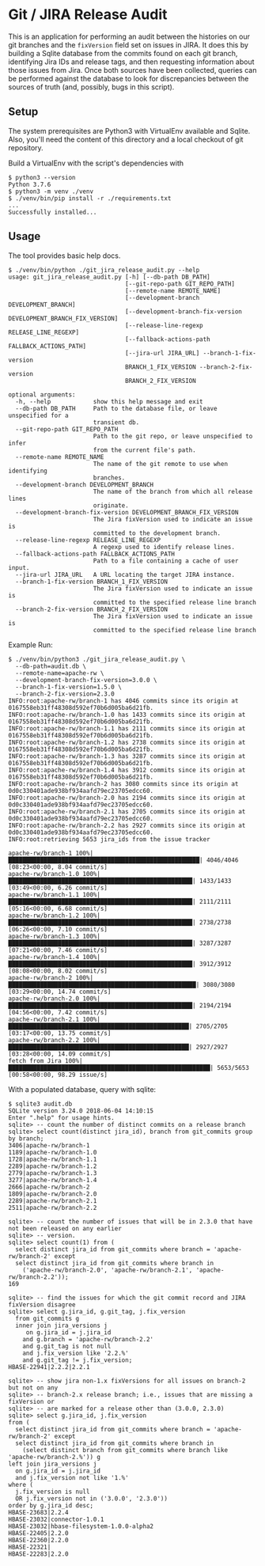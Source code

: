 <!---
Licensed to the Apache Software Foundation (ASF) under one
or more contributor license agreements.  See the NOTICE file
distributed with this work for additional information
regarding copyright ownership.  The ASF licenses this file
to you under the Apache License, Version 2.0 (the
"License"); you may not use this file except in compliance
with the License.  You may obtain a copy of the License at

  http://www.apache.org/licenses/LICENSE-2.0

Unless required by applicable law or agreed to in writing,
software distributed under the License is distributed on an
"AS IS" BASIS, WITHOUT WARRANTIES OR CONDITIONS OF ANY
KIND, either express or implied.  See the License for the
specific language governing permissions and limitations
under the License.
-->

# Git / JIRA Release Audit

This is an application for performing an audit between the histories on our git
branches and the `fixVersion` field set on issues in JIRA. It does this by
building a Sqlite database from the commits found on each git branch,
identifying Jira IDs and release tags, and then requesting information about
those issues from Jira. Once both sources have been collected, queries can be
performed against the database to look for discrepancies between the sources of
truth (and, possibly, bugs in this script).

## Setup

The system prerequisites are Python3 with VirtualEnv available and Sqlite. Also,
you'll need the content of this directory and a local checkout of git repository.

Build a VirtualEnv with the script's dependencies with

```shell script
$ python3 --version
Python 3.7.6
$ python3 -m venv ./venv
$ ./venv/bin/pip install -r ./requirements.txt
...
Successfully installed...
```

## Usage

The tool provides basic help docs.

```shell script
$ ./venv/bin/python ./git_jira_release_audit.py --help
usage: git_jira_release_audit.py [-h] [--db-path DB_PATH]
                                 [--git-repo-path GIT_REPO_PATH]
                                 [--remote-name REMOTE_NAME]
                                 [--development-branch DEVELOPMENT_BRANCH]
                                 [--development-branch-fix-version DEVELOPMENT_BRANCH_FIX_VERSION]
                                 [--release-line-regexp RELEASE_LINE_REGEXP]
                                 [--fallback-actions-path FALLBACK_ACTIONS_PATH]
                                 [--jira-url JIRA_URL] --branch-1-fix-version
                                 BRANCH_1_FIX_VERSION --branch-2-fix-version
                                 BRANCH_2_FIX_VERSION

optional arguments:
  -h, --help            show this help message and exit
  --db-path DB_PATH     Path to the database file, or leave unspecified for a
                        transient db.
  --git-repo-path GIT_REPO_PATH
                        Path to the git repo, or leave unspecified to infer
                        from the current file's path.
  --remote-name REMOTE_NAME
                        The name of the git remote to use when identifying
                        branches.
  --development-branch DEVELOPMENT_BRANCH
                        The name of the branch from which all release lines
                        originate.
  --development-branch-fix-version DEVELOPMENT_BRANCH_FIX_VERSION
                        The Jira fixVersion used to indicate an issue is
                        committed to the development branch.
  --release-line-regexp RELEASE_LINE_REGEXP
                        A regexp used to identify release lines.
  --fallback-actions-path FALLBACK_ACTIONS_PATH
                        Path to a file containing a cache of user input.
  --jira-url JIRA_URL   A URL locating the target JIRA instance.
  --branch-1-fix-version BRANCH_1_FIX_VERSION
                        The Jira fixVersion used to indicate an issue is
                        committed to the specified release line branch
  --branch-2-fix-version BRANCH_2_FIX_VERSION
                        The Jira fixVersion used to indicate an issue is
                        committed to the specified release line branch
```

Example Run:

```shell script
$ ./venv/bin/python3 ./git_jira_release_audit.py \
  --db-path=audit.db \
  --remote-name=apache-rw \
  --development-branch-fix-version=3.0.0 \
  --branch-1-fix-version=1.5.0 \
  --branch-2-fix-version=2.3.0
INFO:root:apache-rw/branch-1 has 4046 commits since its origin at 0167558eb31ff48308d592ef70b6d005ba6d21fb.
INFO:root:apache-rw/branch-1.0 has 1433 commits since its origin at 0167558eb31ff48308d592ef70b6d005ba6d21fb.
INFO:root:apache-rw/branch-1.1 has 2111 commits since its origin at 0167558eb31ff48308d592ef70b6d005ba6d21fb.
INFO:root:apache-rw/branch-1.2 has 2738 commits since its origin at 0167558eb31ff48308d592ef70b6d005ba6d21fb.
INFO:root:apache-rw/branch-1.3 has 3287 commits since its origin at 0167558eb31ff48308d592ef70b6d005ba6d21fb.
INFO:root:apache-rw/branch-1.4 has 3912 commits since its origin at 0167558eb31ff48308d592ef70b6d005ba6d21fb.
INFO:root:apache-rw/branch-2 has 3080 commits since its origin at 0d0c330401ade938bf934aafd79ec23705edcc60.
INFO:root:apache-rw/branch-2.0 has 2194 commits since its origin at 0d0c330401ade938bf934aafd79ec23705edcc60.
INFO:root:apache-rw/branch-2.1 has 2705 commits since its origin at 0d0c330401ade938bf934aafd79ec23705edcc60.
INFO:root:apache-rw/branch-2.2 has 2927 commits since its origin at 0d0c330401ade938bf934aafd79ec23705edcc60.
INFO:root:retrieving 5653 jira_ids from the issue tracker

apache-rw/branch-1 100%|██████████████████████████████████████████████████████| 4046/4046 [08:23<00:00, 8.04 commit/s]
apache-rw/branch-1.0 100%|████████████████████████████████████████████████████| 1433/1433 [03:49<00:00, 6.26 commit/s]
apache-rw/branch-1.1 100%|████████████████████████████████████████████████████| 2111/2111 [05:16<00:00, 6.68 commit/s]
apache-rw/branch-1.2 100%|████████████████████████████████████████████████████| 2738/2738 [06:26<00:00, 7.10 commit/s]
apache-rw/branch-1.3 100%|████████████████████████████████████████████████████| 3287/3287 [07:21<00:00, 7.46 commit/s]
apache-rw/branch-1.4 100%|████████████████████████████████████████████████████| 3912/3912 [08:08<00:00, 8.02 commit/s]
apache-rw/branch-2 100%|█████████████████████████████████████████████████████| 3080/3080 [03:29<00:00, 14.74 commit/s]
apache-rw/branch-2.0 100%|████████████████████████████████████████████████████| 2194/2194 [04:56<00:00, 7.42 commit/s]
apache-rw/branch-2.1 100%|███████████████████████████████████████████████████| 2705/2705 [03:17<00:00, 13.75 commit/s]
apache-rw/branch-2.2 100%|███████████████████████████████████████████████████| 2927/2927 [03:28<00:00, 14.09 commit/s]
fetch from Jira 100%|█████████████████████████████████████████████████████████| 5653/5653 [00:58<00:00, 98.29 issue/s]
```

With a populated database, query with sqlite:

```shell script
$ sqlite3 audit.db
SQLite version 3.24.0 2018-06-04 14:10:15
Enter ".help" for usage hints.
sqlite> -- count the number of distinct commits on a release branch
sqlite> select count(distinct jira_id), branch from git_commits group by branch;
3406|apache-rw/branch-1
1189|apache-rw/branch-1.0
1728|apache-rw/branch-1.1
2289|apache-rw/branch-1.2
2779|apache-rw/branch-1.3
3277|apache-rw/branch-1.4
2666|apache-rw/branch-2
1809|apache-rw/branch-2.0
2289|apache-rw/branch-2.1
2511|apache-rw/branch-2.2

sqlite> -- count the number of issues that will be in 2.3.0 that have not been released on any earlier
sqlite> -- version.
sqlite> select count(1) from (
  select distinct jira_id from git_commits where branch = 'apache-rw/branch-2' except
  select distinct jira_id from git_commits where branch in
    ('apache-rw/branch-2.0', 'apache-rw/branch-2.1', 'apache-rw/branch-2.2'));
169

sqlite> -- find the issues for which the git commit record and JIRA fixVersion disagree
sqlite> select g.jira_id, g.git_tag, j.fix_version
  from git_commits g
  inner join jira_versions j
     on g.jira_id = j.jira_id
    and g.branch = 'apache-rw/branch-2.2'
    and g.git_tag is not null
    and j.fix_version like '2.2.%'
    and g.git_tag != j.fix_version;
HBASE-22941|2.2.2|2.2.1

sqlite> -- show jira non-1.x fixVersions for all issues on branch-2 but not on any
sqlite> -- branch-2.x release branch; i.e., issues that are missing a fixVersion or
sqlite> -- are marked for a release other than (3.0.0, 2.3.0)
sqlite> select g.jira_id, j.fix_version
from (
  select distinct jira_id from git_commits where branch = 'apache-rw/branch-2' except
  select distinct jira_id from git_commits where branch in
    (select distinct branch from git_commits where branch like 'apache-rw/branch-2.%')) g
left join jira_versions j
  on g.jira_id = j.jira_id
  and j.fix_version not like '1.%'
where (
  j.fix_version is null
  OR j.fix_version not in ('3.0.0', '2.3.0'))
order by g.jira_id desc;
HBASE-23683|2.2.4
HBASE-23032|connector-1.0.1
HBASE-23032|hbase-filesystem-1.0.0-alpha2
HBASE-22405|2.2.0
HBASE-22360|2.2.0
HBASE-22321|
HBASE-22283|2.2.0
```
